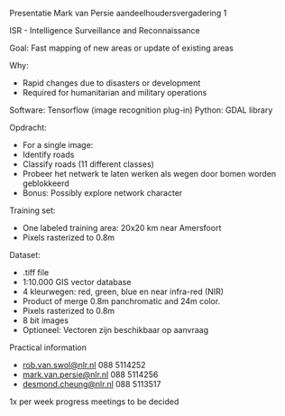 Presentatie Mark van Persie aandeelhoudersvergadering 1

ISR - Intelligence Surveillance and Reconnaissance 

Goal: Fast mapping of new areas or update of existing areas

Why:
- Rapid changes due to disasters or development
- Required for humanitarian and military operations

Software: 
Tensorflow (image recognition plug-in)
Python: GDAL library

Opdracht:
- For a single image:
- Identify roads
- Classify roads (11 different classes)
- Probeer het netwerk te laten werken als wegen door bomen worden geblokkeerd
- Bonus: Possibly explore network character

Training set:
- One labeled training area: 20x20 km near Amersfoort
- Pixels rasterized to 0.8m

Dataset:
- .tiff file
- 1:10.000 GIS vector database
- 4 kleurwegen: red, green, blue en near infra-red (NIR)
- Product of merge 0.8m panchromatic and 24m color.
- Pixels rasterized to 0.8m
- 8 bit images
- Optioneel: Vectoren zijn beschikbaar op aanvraag

Practical information
- rob.van.swol@nlr.nl 088 5114252
- mark.van.persie@nlr.nl 088 5114256
- desmond.cheung@nlr.nl 088 5113517

1x per week progress meetings to be decided
